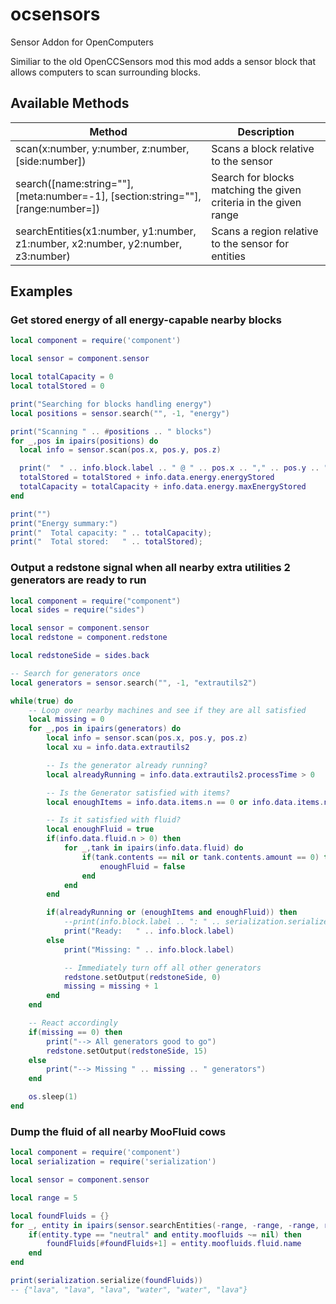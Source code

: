 # ocsensors
Sensor Addon for OpenComputers

Similiar to the old OpenCCSensors mod this mod adds a sensor block that allows
computers to scan surrounding blocks.

## Available Methods
| Method                                                                                | Description                                                      |
| ------------------------------------------------------------------------------------- | ---------------------------------------------------------------- |
| scan(x:number, y:number, z:number, [side:number])                                     | Scans a block relative to the sensor                             |
| search([name:string=""], [meta:number=-1], [section:string=""], [range:number=<max>]) | Search for blocks matching the given criteria in the given range |
| searchEntities(x1:number, y1:number, z1:number, x2:number, y2:number, z3:number)      | Scans a region relative to the sensor for entities               |

## Examples

### Get stored energy of all energy-capable nearby blocks
```lua
local component = require('component')

local sensor = component.sensor

local totalCapacity = 0
local totalStored = 0

print("Searching for blocks handling energy")
local positions = sensor.search("", -1, "energy")

print("Scanning " .. #positions .. " blocks")
for _,pos in ipairs(positions) do
  local info = sensor.scan(pos.x, pos.y, pos.z)

  print("  " .. info.block.label .. " @ " .. pos.x .. "," .. pos.y .. "," .. pos.z)
  totalStored = totalStored + info.data.energy.energyStored
  totalCapacity = totalCapacity + info.data.energy.maxEnergyStored
end

print("")
print("Energy summary:")
print("  Total capacity: " .. totalCapacity);
print("  Total stored:   " .. totalStored);
```

### Output a redstone signal when all nearby extra utilities 2 generators are ready to run
```lua
local component = require("component")
local sides = require("sides")

local sensor = component.sensor
local redstone = component.redstone

local redstoneSide = sides.back

-- Search for generators once
local generators = sensor.search("", -1, "extrautils2")

while(true) do
    -- Loop over nearby machines and see if they are all satisfied
    local missing = 0
    for _,pos in ipairs(generators) do
        local info = sensor.scan(pos.x, pos.y, pos.z)
        local xu = info.data.extrautils2

        -- Is the generator already running?
        local alreadyRunning = info.data.extrautils2.processTime > 0

        -- Is the Generator satisfied with items?
        local enoughItems = info.data.items.n == 0 or info.data.items.n == #info.data.items

        -- Is it satisfied with fluid?
        local enoughFluid = true
        if(info.data.fluid.n > 0) then
            for _,tank in ipairs(info.data.fluid) do
                if(tank.contents == nil or tank.contents.amount == 0) then
                    enoughFluid = false
                end
            end
        end

        if(alreadyRunning or (enoughItems and enoughFluid)) then
            --print(info.block.label .. ": " .. serialization.serialize(info.data))
            print("Ready:   " .. info.block.label)
        else
            print("Missing: " .. info.block.label)

            -- Immediately turn off all other generators
            redstone.setOutput(redstoneSide, 0)
            missing = missing + 1
        end
    end

    -- React accordingly
    if(missing == 0) then
        print("--> All generators good to go")
        redstone.setOutput(redstoneSide, 15)
    else
        print("--> Missing " .. missing .. " generators")
    end

    os.sleep(1)
end
```

### Dump the fluid of all nearby MooFluid cows
```lua
local component = require('component')
local serialization = require('serialization')

local sensor = component.sensor

local range = 5

local foundFluids = {}
for _, entity in ipairs(sensor.searchEntities(-range, -range, -range, range, range, range)) do
    if(entity.type == "neutral" and entity.moofluids ~= nil) then
        foundFluids[#foundFluids+1] = entity.moofluids.fluid.name
    end
end

print(serialization.serialize(foundFluids))
-- {"lava", "lava", "lava", "water", "water", "lava"}
```